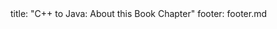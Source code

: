<frontmatter>
title: "C++ to Java: About this Book Chapter"
footer: footer.md
</frontmatter>

<include src="navbar.md" boilerplate />

<include src="unit-inPage-asFlat.md" boilerplate />
